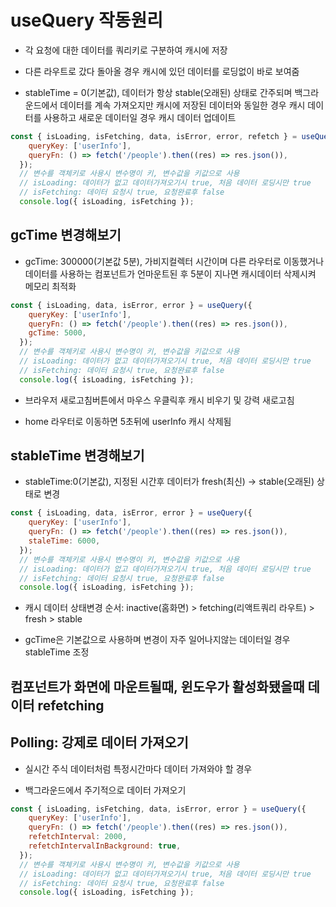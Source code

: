 # useQuery 작동원리

- 각 요청에 대한 데이터를 쿼리키로 구분하여 캐시에 저장

- 다른 라우트로 갔다 돌아올 경우 캐시에 있던 데이터를 로딩없이 바로 보여줌

- stableTime = 0(기본값), 데이터가 항상 stable(오래된) 상태로 간주되며 백그라운드에서 데이터를 계속 가져오지만 캐시에 저장된 데이터와 동일한 경우 캐시 데이터를 사용하고 새로운 데이터일 경우 캐시 데이터 업데이트

```js
const { isLoading, isFetching, data, isError, error, refetch } = useQuery({
    queryKey: ['userInfo'],
    queryFn: () => fetch('/people').then((res) => res.json()),
  });
  // 변수를 객체키로 사용시 변수명이 키, 변수값을 키값으로 사용
  // isLoading: 데이터가 없고 데이터가져오기시 true, 처음 데이터 로딩시만 true
  // isFetching: 데이터 요청시 true, 요청완료후 false
  console.log({ isLoading, isFetching });
```

## gcTime 변경해보기

- gcTime: 300000(기본값 5분), 가비지컬렉터 시간이며 다른 라우터로 이동했거나 데이터를 사용하는 컴포넌트가 언마운트된 후 5분이 지나면 캐시데이터 삭제시켜 메모리 최적화

```js
const { isLoading, data, isError, error } = useQuery({
    queryKey: ['userInfo'],
    queryFn: () => fetch('/people').then((res) => res.json()),
    gcTime: 5000,
  });
  // 변수를 객체키로 사용시 변수명이 키, 변수값을 키값으로 사용
  // isLoading: 데이터가 없고 데이터가져오기시 true, 처음 데이터 로딩시만 true
  // isFetching: 데이터 요청시 true, 요청완료후 false
  console.log({ isLoading, isFetching });
```

- 브라우저 새로고침버튼에서 마우스 우클릭후 캐시 비우기 및 강력 새로고침

- home 라우터로 이동하면 5초뒤에 userInfo 캐시 삭제됨

## stableTime 변경해보기

- stableTime:0(기본값), 지정된 시간후 데이터가 fresh(최신) -> stable(오래된) 상태로 변경

```js
const { isLoading, data, isError, error } = useQuery({
    queryKey: ['userInfo'],
    queryFn: () => fetch('/people').then((res) => res.json()),
    staleTime: 6000,
  });
  // 변수를 객체키로 사용시 변수명이 키, 변수값을 키값으로 사용
  // isLoading: 데이터가 없고 데이터가져오기시 true, 처음 데이터 로딩시만 true
  // isFetching: 데이터 요청시 true, 요청완료후 false
  console.log({ isLoading, isFetching });
```

- 캐시 데이터 상태변경 순서: inactive(홈화면) > fetching(리액트쿼리 라우트) > fresh > stable

- gcTime은 기본값으로 사용하며 변경이 자주 일어나지않는 데이터일 경우 stableTime 조정

## 컴포넌트가 화면에 마운트될때, 윈도우가 활성화됐을때 데이터 refetching

## Polling: 강제로 데이터 가져오기

- 실시간 주식 데이터처럼 특정시간마다 데이터 가져와야 할 경우

- 백그라운드에서 주기적으로 데이터 가져오기

```js
const { isLoading, isFetching, data, isError, error } = useQuery({
    queryKey: ['userInfo'],
    queryFn: () => fetch('/people').then((res) => res.json()),
    refetchInterval: 2000,
    refetchIntervalInBackground: true,
  });
  // 변수를 객체키로 사용시 변수명이 키, 변수값을 키값으로 사용
  // isLoading: 데이터가 없고 데이터가져오기시 true, 처음 데이터 로딩시만 true
  // isFetching: 데이터 요청시 true, 요청완료후 false
  console.log({ isLoading, isFetching });
```
